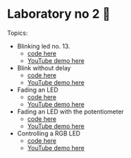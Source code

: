 # Laboratory no 2 :gem:
Topics:
- Blinking led no. 13.
  - [code here](https://github.com/DimaOanaTeodora/IntroductionToRobotics/blob/main/Labs/L2/L2_1.ino)
  - [YouTube demo here](https://youtu.be/hsMcMIijP1Q)
- Blink without delay
  - [code here](https://github.com/DimaOanaTeodora/IntroductionToRobotics/blob/main/Labs/L2/L2_2.ino)
  - [YouTube demo here](https://youtu.be/hsMcMIijP1Q)
- Fading an LED
  - [code here](https://github.com/DimaOanaTeodora/IntroductionToRobotics/blob/main/Labs/L2/L2_4.ino)
  - [YouTube demo here](https://youtu.be/d3TWRiBwzCw)
- Fading an LED with the potentiometer
  - [code here](https://github.com/DimaOanaTeodora/IntroductionToRobotics/blob/main/Labs/L2/L2_5.ino)
  - [YouTube demo here](https://youtu.be/scPNelOYWjk)
- Controlling a RGB LED
  - [code here](https://github.com/DimaOanaTeodora/IntroductionToRobotics/blob/main/Labs/L2/L2_6.ino)
  - [YouTube demo here](https://youtu.be/g64F0zm3EvM)
